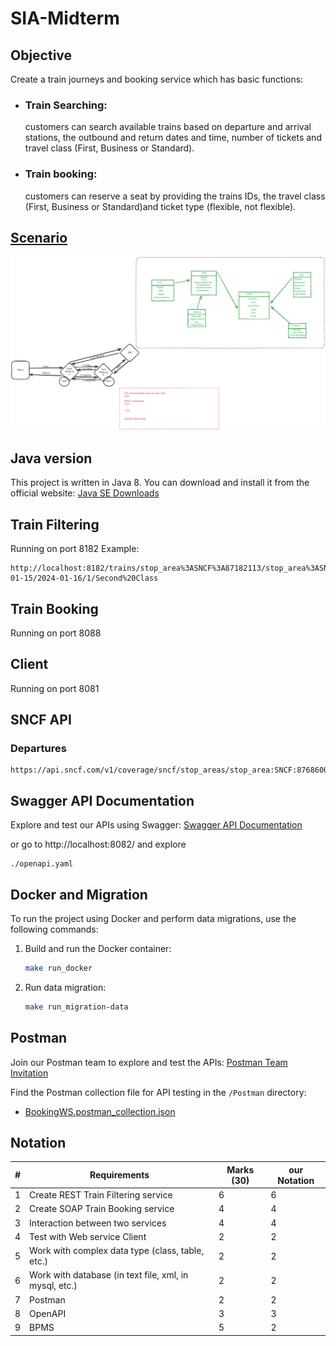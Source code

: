 # SIA-Midterm

## Objective

Create a train journeys and booking service which has basic functions:

- ### Train Searching: 
    customers can search available trains based on departure and arrival stations, the outbound and return dates and time, number of tickets and travel class (First, Business or Standard).

- ### Train booking: 
    customers can reserve a seat by providing the trains IDs, the travel class (First, Business or Standard)and ticket type (flexible, not flexible).

## [Scenario](https://www-inf.telecom-sudparis.eu/SIMBAD/courses/doku.php?id=teaching_assistant:web_services:midterm2021_88)

![](./Schema.svg)


## Java version
This project is written in Java 8. You can download and install it from the official website: [Java SE Downloads](https://www.oracle.com/fr/java/technologies/javase/javase8-archive-downloads.html)

## Train Filtering

Running on port 8182
Example:
```
http://localhost:8182/trains/stop_area%3ASNCF%3A87182113/stop_area%3ASNCF%3A80359331/2024-01-15/2024-01-16/1/Second%20Class
```

## Train Booking 

Running on port 8088

## Client

Running on port 8081

## SNCF API 

### Departures 
```
https://api.sncf.com/v1/coverage/sncf/stop_areas/stop_area:SNCF:87686006/departures
```

## Swagger API Documentation

Explore and test our APIs using Swagger: [Swagger API Documentation](https://app.swaggerhub.com/apis-docs/ChristopheWANG/WebServiceTrainAPI/1.0.0)

or go to http://localhost:8082/
and explore 
```
./openapi.yaml
``` 

## Docker and Migration

To run the project using Docker and perform data migrations, use the following commands:

1. Build and run the Docker container:
    ```bash
    make run_docker
    ```

2. Run data migration:
    ```bash
    make run_migration-data
    ```

## Postman

Join our Postman team to explore and test the APIs: [Postman Team Invitation](https://app.getpostman.com/join-team?invite_code=b48fc3c44dd89efbf1fa6906f2360eb9&target_code=026a0c4e0b4d720e6d31e0234dc07284)

Find the Postman collection file for API testing in the `/Postman` directory:

- [BookingWS.postman_collection.json](./Postman/BookingWS.postman_collection.json)


## Notation 

| # | Requirements                                   | Marks (30) | our Notation |
|---|-----------------------------------------------|------------|--------------------|
| 1 | Create REST Train Filtering service            | 6          |          6         |
| 2 | Create SOAP Train Booking service              | 4          |           4        |
| 3 | Interaction between two services              | 4          |           4        |
| 4 | Test with Web service Client                  | 2          |          2         |
| 5 | Work with complex data type (class, table, etc.) | 2       |           2        |
| 6 | Work with database (in text file, xml, in mysql, etc.) | 2  |           2        |
| 7 | Postman                                       | 2          |             2      |
| 8 | OpenAPI                                       | 3          |              3     |
| 9 | BPMS                                          | 5          |            2       |
